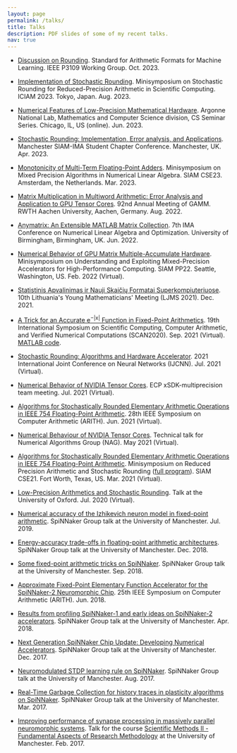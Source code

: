 ```yaml
---
layout: page
permalink: /talks/
title: Talks
description: PDF slides of some of my recent talks.
nav: true
---
```



<ul>


<li><a href="../assets/pdf/Presentation-IEEE-P3109-Oct-2023.pdf">Discussion on Rounding</a>. Standard for Arithmetic Formats for Machine Learning. IEEE P3109 Working Group. Oct. 2023.
</li>
<p> </p>

<li><a href="../assets/pdf/Presentation-ICIAM-Aug-2023.pdf">Implementation of Stochastic Rounding</a>. Minisymposium on Stochastic Rounding for Reduced-Precision Arithmetic in Scientific Computing. ICIAM 2023. Tokyo, Japan. Aug. 2023.
</li>
<p> </p>

<li><a href="../assets/pdf/Presentation-ANL-MCS-Jun-2023.pdf">Numerical Features of Low-Precision Mathematical Hardware</a>. Argonne National Lab, Mathematics and Computer Science division, CS Seminar Series. Chicago, IL, US (online). Jun. 2023.
</li>
<p> </p>

<li><a href="../assets/pdf/Presentation-MSISCC23-Apr-2023.pdf">Stochastic Rounding: Implementation, Error analysis, and Applications</a>. Manchester SIAM-IMA Student Chapter Conference. Manchester, UK. Apr. 2023.
</li>
<p> </p>

<li><a href="../assets/pdf/Presentation-SIAM-CSE23-Mar-2023.pdf">Monotonicity of Multi-Term Floating-Point Adders</a>. Minisymposium on Mixed Precision Algorithms in Numerical Linear Algebra. SIAM CSE23. Amsterdam, the Netherlands. Mar. 2023.
</li>
<p> </p>

<li><a href="../assets/pdf/Presentation-GAMM-Aug-2022.pdf">Matrix Multiplication in Multiword Arithmetic: Error Analysis and Application to GPU Tensor Cores</a>. 92nd Annual Meeting of GAMM. RWTH Aachen University, Aachen, Germany. Aug. 2022.
</li>
<p> </p>

<li><a href="../assets/pdf/Presentation-IMA-NLAO22.pdf">Anymatrix: An Extensible MATLAB Matrix Collection</a>. 7th IMA Conference on Numerical Linear Algebra and Optimization. University of Birmingham, Birmingham, UK. Jun. 2022.
</li>
<p> </p>

<li><a href="../assets/pdf/Presentation-SIAM-PP22.pdf">Numerical Behavior of GPU Matrix Multiple-Accumulate Hardware</a>. Minisymposium on Understanding and Exploiting Mixed-Precision Accelerators for High-Performance Computing. SIAM PP22. Seattle, Washington, US. Feb. 2022 (Virtual).
</li>
<p> </p>

<li><a href="../assets/pdf/Presentation-LJMS21.pdf">Statistinis Apvalinimas ir Nauji Skaičių Formatai Superkompiuteriuose</a>. 10th Lithuania's Young Mathematicians' Meeting (LJMS 2021). Dec. 2021.
</li>
<p> </p>

<li><a href="../assets/pdf/Presentation-SCAN2020.pdf">A Trick for an Accurate e<sup>−|x|</sup> Function in Fixed-Point Arithmetics</a>. 19th International Symposium on Scientific Computing, Computer Arithmetic, and Verified Numerical Computations (SCAN2020). Sep. 2021 (Virtual). <a href="../assets/code/fixp_exp_tricks.m">MATLAB code</a>.
</li>
<p> </p>

<li><a href="../assets/pdf/Presentation-IJCNN2021.pdf">Stochastic Rounding: Algorithms and Hardware Accelerator</a>. 2021 International Joint Conference on Neural Networks (IJCNN). Jul. 2021 (Virtual).
</li>
<p> </p>

<li><a href="../assets/pdf/Presentation-ECP-Jul-2021.pdf">Numerical Behavior of NVIDIA
Tensor Cores</a>. ECP xSDK-multiprecision team meeting. Jul. 2021 (Virtual).
</li>
<p> </p>

<li><a href="../assets/pdf/Presentation-ARITH2021.pdf">Algorithms for Stochastically Rounded Elementary Arithmetic Operations in IEEE 754 Floating-Point Arithmetic</a>. 28th IEEE Symposium on Computer Arithmetic (ARITH). Jun. 2021 (Virtual).
</li>
<p> </p>

<li><a href="../assets/pdf/Presentation-NAG-May-2021.pdf">Numerical Behaviour of NVIDIA Tensor Cores</a>. Technical talk for Numerical Algorithms Group (NAG). May 2021 (Virtual).
</li>
<p> </p>

<li><a href="../assets/pdf/Presentation-SIAM-CSE21.pdf">Algorithms for Stochastically Rounded Elementary Arithmetic Operations in IEEE 754 Floating-Point Arithmetic</a>. Minisymposium on Reduced Precision Arithmetic and Stochastic Rounding (<a href="https://nhigham.com/2021/03/02/siam-cse21-minisymposium-on-reduced-precision-arithmetic-and-stochastic-rounding/">full program</a>). SIAM CSE21. Fort Worth, Texas, US. Mar. 2021 (Virtual).
</li>
<p> </p>

<li><a href="../assets/pdf/Presentation-Oxford-Jul-2020.pdf">Low-Precision Arithmetics and Stochastic Rounding</a>. Talk at the University of Oxford. Jul. 2020 (Virtual).
</li>
<p> </p>

<li><a href="../assets/pdf/Presentation-SpiNNaker-Group-Jul-2019.pdf">Numerical accuracy of the Izhikevich neuron model in fixed-point arithmetic</a>. SpiNNaker Group talk at the University of Manchester. Jul. 2019.
</li>
<p> </p>

<li><a href="../assets/pdf/Presentation-SpiNNaker-Group-Dec-2018.pdf">Energy-accuracy trade-offs in floating-point arithmetic architectures</a>. SpiNNaker Group talk at the University of Manchester. Dec. 2018.
</li>
<p> </p>

<li><a href="../assets/pdf/Presentation-SpiNNaker-Group-Sep-2018.pdf">Some fixed-point arithmetic tricks on SpiNNaker</a>. SpiNNaker Group talk at the University of Manchester. Sep. 2018.
</li>
<p> </p>

<li><a href="../assets/pdf/Presentation-ARITH2018.pdf">Approximate Fixed-Point Elementary Function Accelerator for the SpiNNaker-2 Neuromorphic Chip</a>. 25th IEEE Symposium on Computer Arithmetic (ARITH). Jun. 2018.
</li>
<p> </p>

<li><a href="../assets/pdf/Presentation-SpiNNaker-Group-Apr-2018.pdf">Results from profiling SpiNNaker-1 and early ideas on SpiNNaker-2 accelerators</a>. SpiNNaker Group talk at the University of Manchester. Apr. 2018.
</li>
<p> </p>

<li><a href="../assets/pdf/Presentation-SpiNNaker-Group-Dec-2017.pdf">Next Generation SpiNNaker Chip Update: Developing Numerical Accelerators</a>. SpiNNaker Group talk at the University of Manchester. Dec. 2017.
</li>
<p> </p>

<li><a href="../assets/pdf/Presentation-SpiNNaker-Group-Aug-2017.pdf">Neuromodulated STDP learning rule on SpiNNaker</a>. SpiNNaker Group talk at the University of Manchester. Aug. 2017.
</li>
<p> </p>

<li><a href="../assets/pdf/Presentation-SpiNNaker-Group-Mar-2017.pdf">Real-Time Garbage Collection for history traces in plasticity algorithms on SpiNNaker</a>. SpiNNaker Group talk at the University of Manchester. Mar. 2017.
</li>
<p> </p>

<li><a href="../assets/pdf/Presentation-COMP80112-Feb-2017.pdf">Improving performance of synapse processing in massively parallel neuromorphic systems</a>. Talk for the course <a href="http://studentnet.cs.manchester.ac.uk/pgr/2016/COMP80122/syllabus/">Scientific Methods II - Fundamental Aspects of Research Methodology</a> at the University of Manchester. Feb. 2017.
</li>
<p> </p>

</ul>

